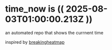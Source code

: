 # time_now is (( 2025-08-03T01:00:00.213Z ))

an automated repo that shows the currnent time

inspired by [breakingheatmap](https://github.com/breakingheatmap/breakingheatmap)